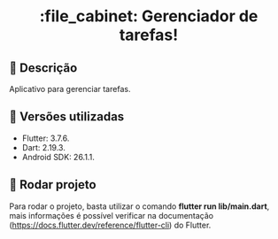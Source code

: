 <h1 align="center">:file_cabinet: Gerenciador de tarefas!</h1>

## :memo: Descrição
Aplicativo para gerenciar tarefas.

## :wrench: Versões utilizadas
* Flutter: 3.7.6.
* Dart: 2.19.3.
* Android SDK: 26.1.1.

## :runner: Rodar projeto
Para rodar o projeto, basta utilizar o comando <b>flutter run lib/main.dart</b>, mais informações é possível verificar na documentação (https://docs.flutter.dev/reference/flutter-cli) do Flutter.
